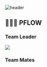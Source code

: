 ![header](https://capsule-render.vercel.app/api?type=venom&color=gradient&height=300&section=header&text=AICC%20PFlow&fontSize=90)  


## 👨🏻‍💻 PFLOW   
### Team Leader
<a href="https://github.com/Worldofgentleken"><img src="https://img.shields.io/badge/KenRHEE-412991?style=for-the-badge&logo=openai&logoColor=FFFFFF"/></a>
### Team Mates
